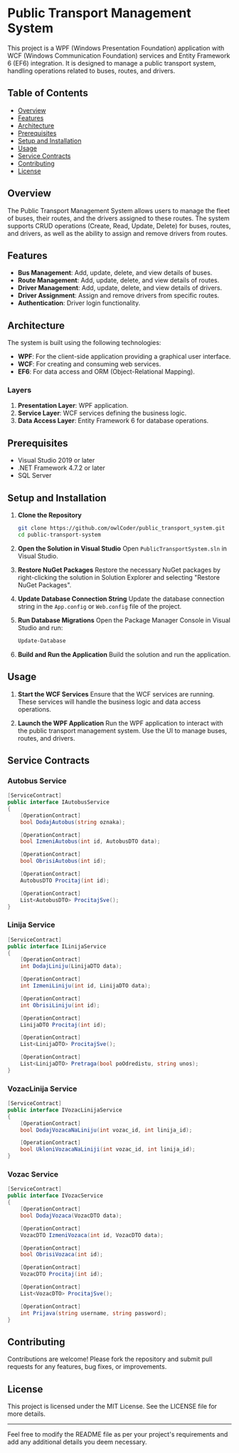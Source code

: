 # Public Transport Management System

This project is a WPF (Windows Presentation Foundation) application with WCF (Windows Communication Foundation) services and Entity Framework 6 (EF6) integration. It is designed to manage a public transport system, handling operations related to buses, routes, and drivers.

## Table of Contents
- [Overview](#overview)
- [Features](#features)
- [Architecture](#architecture)
- [Prerequisites](#prerequisites)
- [Setup and Installation](#setup-and-installation)
- [Usage](#usage)
- [Service Contracts](#service-contracts)
- [Contributing](#contributing)
- [License](#license)

## Overview
The Public Transport Management System allows users to manage the fleet of buses, their routes, and the drivers assigned to these routes. The system supports CRUD operations (Create, Read, Update, Delete) for buses, routes, and drivers, as well as the ability to assign and remove drivers from routes.

## Features
- **Bus Management**: Add, update, delete, and view details of buses.
- **Route Management**: Add, update, delete, and view details of routes.
- **Driver Management**: Add, update, delete, and view details of drivers.
- **Driver Assignment**: Assign and remove drivers from specific routes.
- **Authentication**: Driver login functionality.

## Architecture
The system is built using the following technologies:
- **WPF**: For the client-side application providing a graphical user interface.
- **WCF**: For creating and consuming web services.
- **EF6**: For data access and ORM (Object-Relational Mapping).

### Layers
1. **Presentation Layer**: WPF application.
2. **Service Layer**: WCF services defining the business logic.
3. **Data Access Layer**: Entity Framework 6 for database operations.

## Prerequisites
- Visual Studio 2019 or later
- .NET Framework 4.7.2 or later
- SQL Server

## Setup and Installation
1. **Clone the Repository**
   ```sh
   git clone https://github.com/owlCoder/public_transport_system.git
   cd public-transport-system
   ```

2. **Open the Solution in Visual Studio**
   Open `PublicTransportSystem.sln` in Visual Studio.

3. **Restore NuGet Packages**
   Restore the necessary NuGet packages by right-clicking the solution in Solution Explorer and selecting "Restore NuGet Packages".

4. **Update Database Connection String**
   Update the database connection string in the `App.config` or `Web.config` file of the project.

5. **Run Database Migrations**
   Open the Package Manager Console in Visual Studio and run:
   ```sh
   Update-Database
   ```

6. **Build and Run the Application**
   Build the solution and run the application.

## Usage
1. **Start the WCF Services**
   Ensure that the WCF services are running. These services will handle the business logic and data access operations.

2. **Launch the WPF Application**
   Run the WPF application to interact with the public transport management system. Use the UI to manage buses, routes, and drivers.

## Service Contracts
### Autobus Service
```csharp
[ServiceContract]
public interface IAutobusService
{
    [OperationContract]
    bool DodajAutobus(string oznaka);

    [OperationContract]
    bool IzmeniAutobus(int id, AutobusDTO data);

    [OperationContract]
    bool ObrisiAutobus(int id);

    [OperationContract]
    AutobusDTO Procitaj(int id);

    [OperationContract]
    List<AutobusDTO> ProcitajSve();
}
```

### Linija Service
```csharp
[ServiceContract]
public interface ILinijaService
{
    [OperationContract]
    int DodajLiniju(LinijaDTO data);

    [OperationContract]
    int IzmeniLiniju(int id, LinijaDTO data);

    [OperationContract]
    int ObrisiLiniju(int id);

    [OperationContract]
    LinijaDTO Procitaj(int id);

    [OperationContract]
    List<LinijaDTO> ProcitajSve();

    [OperationContract]
    List<LinijaDTO> Pretraga(bool poOdredistu, string unos);
}
```

### VozacLinija Service
```csharp
[ServiceContract]
public interface IVozacLinijaService
{
    [OperationContract]
    bool DodajVozacaNaLiniju(int vozac_id, int linija_id);

    [OperationContract]
    bool UkloniVozacaNaLiniji(int vozac_id, int linija_id);
}
```

### Vozac Service
```csharp
[ServiceContract]
public interface IVozacService
{
    [OperationContract]
    bool DodajVozaca(VozacDTO data);

    [OperationContract]
    VozacDTO IzmeniVozaca(int id, VozacDTO data);

    [OperationContract]
    bool ObrisiVozaca(int id);

    [OperationContract]
    VozacDTO Procitaj(int id);

    [OperationContract]
    List<VozacDTO> ProcitajSve();

    [OperationContract]
    int Prijava(string username, string password);
}
```

## Contributing
Contributions are welcome! Please fork the repository and submit pull requests for any features, bug fixes, or improvements.

## License
This project is licensed under the MIT License. See the LICENSE file for more details.

---

Feel free to modify the README file as per your project's requirements and add any additional details you deem necessary.